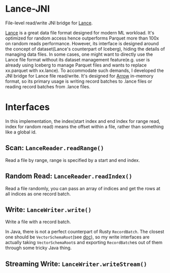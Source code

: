 # Lance-JNI

File-level read/write JNI bridge for [Lance](https://github.com/lancedb/lance).

[Lance](https://github.com/lancedb/lance) is a great data file format designed for modern ML workload. It's optimized for random access hence outperforms Parquet more than 100x on random reads performance. However, its interface is designed around the concept of dataset(Lance's counterpart of Iceberg), hiding the details of managing data files. In some cases, one might want to directly use the Lance file format without its dataset management feature(e.g. user is already using Iceberg to manage Parquet files and wants to replace xx.parquet with xx.lance). To accommodate such demands, I developed the JNI bridge for Lance file read/write. It's designed for [Arrow](https://github.com/apache/arrow) in-memory format, so its primary usage is writing record batches to .lance files or reading record batches from .lance files.

# Interfaces

In this implementation, the index(start index and end index for range read, index for random read) means the offset within a file, rather than something like a global id.

## Scan: `LanceReader.readRange()`

Read a file by range, range is specified by a start and end index. 

## Random Read: `LanceReader.readIndex()`

Read a file randomly, you can pass an array of indices and get the rows at all indices as one record batch.

## Write: `LanceWriter.write()`

Write a file with a record batch. 

In Java, there is not a perfect counterpart of Rusty `RecordBatch`. The closest one should be `VectorSchemaRoot`(see [doc](https://arrow.apache.org/docs/java/vector_schema_root.html)), so my write interfaces are actually taking `VectorSchemaRoot`s and exporting `RecordBatch`es out of them through some tricky Java thing.

## Streaming Write: `LanceWriter.writeStream()`